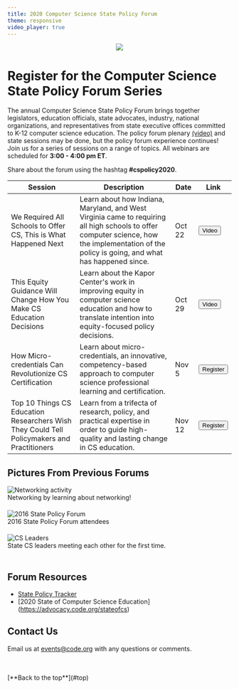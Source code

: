 ```yaml
---
title: 2020 Computer Science State Policy Forum
theme: responsive
video_player: true
---
```

<a id="top"></a>

<p align="center"><img style="max-width: 100%" src="/images/fit-970/2020forumwebinarseriesbanner.png"></p>


# Register for the Computer Science State Policy Forum Series

The annual Computer Science State Policy Forum brings together legislators, education officials, state advocates, industry, national organizations, and representatives from state executive offices committed to K-12 computer science education. The policy forum plenary [(video)](https://code.zoom.us/rec/share/BWbb4kz3BUmyhh2QQGqWyGzlcMluwdGHSGUezEedhgsYwym_Bt6KUg6U83hx0sjK.StQEPHgoJwZDE-Zt) and state sessions may be done, but the policy forum experience continues! Join us for a series of sessions on a range of topics. All webinars are scheduled for **3:00 - 4:00 pm ET**.

Share about the forum using the hashtag **#cspolicy2020**.

Session | Description| Date |Link|
--------------|------------|---------|--------|
We Required All Schools to Offer CS, This is What Happened Next| Learn about how Indiana, Maryland, and West Virginia came to requiring all high schools to offer computer science, how the implementation of the policy is going, and what has happened since.|Oct 22 |<a href="https://code.zoom.us/rec/share/z2pSs1GwwFspMj2VMeGEjIpTaoRT3EH_7PSiArAUnEd-N0iar57WJlrm8wlLHl1g.tMccbBgJpfuDf57z"><button>Video</button></a>|
This Equity Guidance Will Change How You Make CS Education Decisions| Learn about the Kapor Center's work in improving equity in computer science education and how to translate intention into equity-focused policy decisions.|Oct 29 |<a href="https://code.zoom.us/rec/share/KAN_zgQaCMDWFE6VWyoM4wpYYOvvs3Nx2_KYPlMQO6ekbi6yzFIznW-NgiliMP9M.aRx1_tDw-eTZXGyZ"><button>Video</button></a>|
How Micro-credentials Can Revolutionize CS Certification  	|Learn about micro-credentials, an innovative, competency-based approach to computer science professional learning and certification.| Nov 5|<a href="https://code.zoom.us/webinar/register/WN_L7f0JPVZQRCrT-9uheBGyQ"><button>Register</button></a>|
Top 10 Things CS Education Researchers Wish They Could Tell Policymakers and Practitioners |Learn from a trifecta of research, policy, and practical expertise in order to guide high-quality and lasting change in CS education.| Nov 12 |<a href="https://code.zoom.us/webinar/register/WN__sBU59Z2SeGpmeADRUnrvA"><button>Register</button></a>|


## Pictures From Previous Forums

<div class="col-33" style="padding-right: 20px; padding-bottom: 20px;">
<img alt="Networking activity" src="/images/fit-300/networking.jpg">
<br>Networking by learning about networking!
</div>
<div class="col-33" style="padding-right: 20px; padding-bottom: 20px;">
<img alt="2016 State Policy Forum" src="/images/fit-300/2016-state-policy-forum.jpg">
<br>2016 State Policy Forum attendees
</div>
<div class="col-33" style="padding-right: 20px; padding-bottom: 20px;">
<img alt="CS Leaders" src="/images/fit-300/cs-leads.jpg">
<br>State CS leaders meeting each other for the first time.
</div>
<div style="clear: both;"></div>


## Forum Resources

* [State Policy Tracker](http://bit.ly/9policies)
* [2020 State of Computer Science Education] (https://advocacy.code.org/stateofcs)



## Contact Us
Email us at [events@code.org](mailto:events@code.org) with any questions or comments.

<br>
<br>
[**Back to the top**](#top)
<br/>


